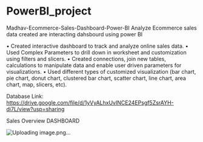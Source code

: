 # PowerBI_project


Madhav-Ecommerce-Sales-Dashboard-Power-BI
Analyze Ecommerce sales data created are interacting dahsbourd using power BI

• Created interactive dashboard to track and analyze online sales data. • Used Complex Parameters to drill down in worksheet and customization using filters and slicers. • Created connections, join new tables, calculations to manipulate data and enable user driven parameters for visualizations. • Used different types of customized visualization (bar chart, pie chart, donut chart, clustered bar chart, scatter chart, line chart, area chart, map, slicers, etc).

Database Link: https://drive.google.com/file/d/1yVyALhxUvINCE24EPsgf5ZsrAYH-di7L/view?usp=sharing

Sales Overview DASHBOARD


![Uploading image.png…]()


